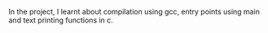 In the project, I learnt about compilation using gcc, entry points using main and text printing functions in c.
